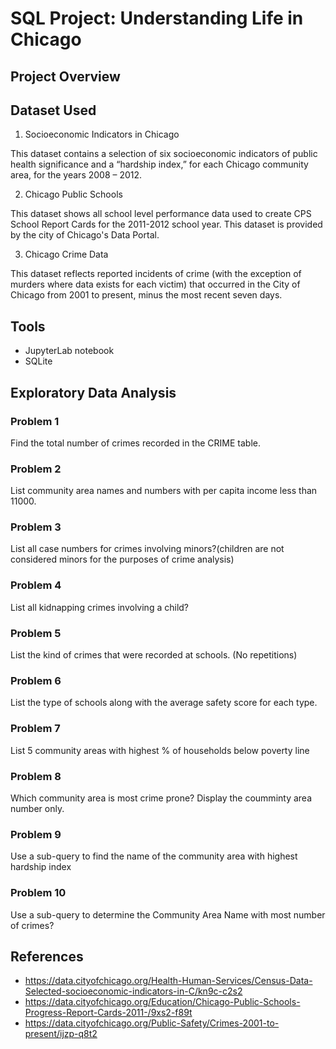 # SQL Project: Understanding Life in Chicago 

## Project Overview

## Dataset Used

1. Socioeconomic Indicators in Chicago

This dataset contains a selection of six socioeconomic indicators of public health significance and a “hardship index,” for each Chicago community area, for the years 2008 – 2012.

2. Chicago Public Schools

This dataset shows all school level performance data used to create CPS School Report Cards for the 2011-2012 school year. This dataset is provided by the city of Chicago's Data Portal.

3. Chicago Crime Data

This dataset reflects reported incidents of crime (with the exception of murders where data exists for each victim) that occurred in the City of Chicago from 2001 to present, minus the most recent seven days.

## Tools
* JupyterLab notebook
* SQLite

## Exploratory Data Analysis

### Problem 1

Find the total number of crimes recorded in the CRIME table.

### Problem 2

List community area names and numbers with per capita income less than 11000.

### Problem 3

List all case numbers for crimes involving minors?(children are not considered minors for the purposes of crime analysis)

### Problem 4

List all kidnapping crimes involving a child?

### Problem 5

List the kind of crimes that were recorded at schools. (No repetitions)

### Problem 6

List the type of schools along with the average safety score for each type.

### Problem 7

List 5 community areas with highest % of households below poverty line

### Problem 8

Which community area is most crime prone? Display the coumminty area number only.

### Problem 9

Use a sub-query to find the name of the community area with highest hardship index

### Problem 10

Use a sub-query to determine the Community Area Name with most number of crimes?

## References

* https://data.cityofchicago.org/Health-Human-Services/Census-Data-Selected-socioeconomic-indicators-in-C/kn9c-c2s2
* https://data.cityofchicago.org/Education/Chicago-Public-Schools-Progress-Report-Cards-2011-/9xs2-f89t
* https://data.cityofchicago.org/Public-Safety/Crimes-2001-to-present/ijzp-q8t2
